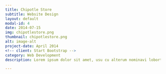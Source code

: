```yaml
---
title: Chipotle Store
subtitle: Website Design
layout: default
modal-id: 4
date: 2014-07-15
img: chipotlestore.png
thumbnail: chipotlestore.png
alt: image-alt
project-date: April 2014
<!-- client: Start Bootstrap -->
category: Web Development
description: Lorem ipsum dolor sit amet, usu cu alterum nominavi lobortis. At duo novum diceret. Tantas apeirian vix et, usu sanctus postulant inciderint ut, populo diceret necessitatibus in vim. Cu eum dicam feugiat noluisse.

---
```

